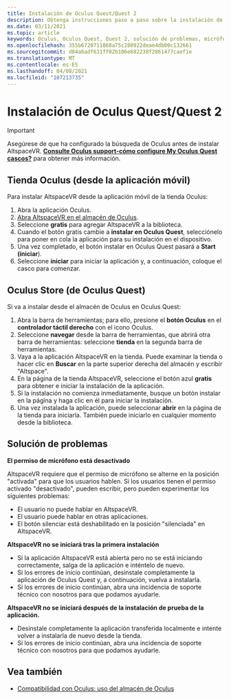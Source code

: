 ```yaml
---
title: Instalación de Oculus Quest/Quest 2
description: Obtenga instrucciones paso a paso sobre la instalación de AltspaceVR en dispositivos Oculus Quest desde la aplicación móvil o el almacén de Oculus.
ms.date: 03/11/2021
ms.topic: article
keywords: Oculus, Oculus Quest, Quest 2, solución de problemas, micrófono, soporte técnico
ms.openlocfilehash: 355b6720711868a75c280922deae4db00c132661
ms.sourcegitcommit: d84a6adf631ff02b106e682238f2861477caef1e
ms.translationtype: MT
ms.contentlocale: es-ES
ms.lasthandoff: 04/08/2021
ms.locfileid: "107213735"
---
```

# <a name="oculus-questquest-2-installation"></a>Instalación de Oculus Quest/Quest 2

> [!IMPORTANT]
> Asegúrese de que ha configurado la búsqueda de Oculus antes de instalar AltspaceVR. **[Consulte Oculus support-cómo configure My Oculus Quest cascos?](https://support.oculus.com/855551644803876/#faq_525406631321134)** para obtener más información.

## <a name="oculus-store-from-the-mobile-app"></a>Tienda Oculus (desde la aplicación móvil)

Para instalar AltspaceVR desde la aplicación móvil de la tienda Oculus:

1. Abra la aplicación Oculus.
2. [Abra AltspaceVR en el almacén de Oculus](https://www.oculus.com/experiences/quest/2133027990157329/).
3. Seleccione **gratis** para agregar AltspaceVR a la biblioteca. 
4. Cuando el botón gratis cambie a **instalar en Oculus Quest**, selecciónelo para poner en cola la aplicación para su instalación en el dispositivo.
5. Una vez completado, el botón instalar en Oculus Quest pasará a **Start (iniciar**). 
6. Seleccione **iniciar** para iniciar la aplicación y, a continuación, coloque el casco para comenzar.

## <a name="oculus-store-from-the-oculus-quest"></a>Oculus Store (de Oculus Quest)

Si va a instalar desde el almacén de Oculus en Oculus Quest:

1. Abra la barra de herramientas; para ello, presione el **botón Oculus** en el **controlador táctil derecho** con el icono Oculus.
2. Seleccione **navegar** desde la barra de herramientas, que abrirá otra barra de herramientas: seleccione **tienda** en la segunda barra de herramientas.
3. Vaya a la aplicación AltspaceVR en la tienda. Puede examinar la tienda o hacer clic en **Buscar** en la parte superior derecha del almacén y escribir "Altspace".
4. En la página de la tienda AltspaceVR, seleccione el botón azul **gratis** para obtener e iniciar la instalación de la aplicación.
5. Si la instalación no comienza inmediatamente, busque un botón instalar en la página y haga clic en él para iniciar la instalación.
6. Una vez instalada la aplicación, puede seleccionar **abrir** en la página de la tienda para iniciarla. También puede iniciarlo en cualquier momento desde la biblioteca.

## <a name="troubleshooting"></a>Solución de problemas

**El permiso de micrófono está desactivado**

AltspaceVR requiere que el permiso de micrófono se alterne en la posición "activada" para que los usuarios hablen.  Si los usuarios tienen el permiso activado "desactivado", pueden escribir, pero pueden experimentar los siguientes problemas:

<!-- Missing image -->
<!-- oculus-permissions-denymicrophone.png -->
    
* El usuario no puede hablar en AltspaceVR.
* El usuario puede hablar en otras aplicaciones.
* El botón silenciar está deshabilitado en la posición "silenciada" en AltspaceVR.

**AltspaceVR no se iniciará tras la primera instalación**

* Si la aplicación AltspaceVR está abierta pero no se está iniciando correctamente, salga de la aplicación e inténtelo de nuevo.
* Si los errores de inicio continúan, desinstale completamente la aplicación de Oculus Quest y, a continuación, vuelva a instalarla.
* Si los errores de inicio continúan, abra una incidencia de soporte técnico con nosotros para que podamos ayudarle.

**AltspaceVR no se iniciará después de la instalación de prueba de la aplicación.**

* Desinstale completamente la aplicación transferida localmente e intente volver a instalarla de nuevo desde la tienda.
* Si los errores de inicio continúan, abra una incidencia de soporte técnico con nosotros para que podamos ayudarle.

## <a name="see-also"></a>Vea también

* [Compatibilidad con Oculus: uso del almacén de Oculus](https://support.oculus.com/414963819268125/)